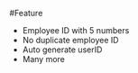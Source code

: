 #Feature 

- Employee ID with 5 numbers
- No duplicate employee ID
- Auto generate userID
- Many more

